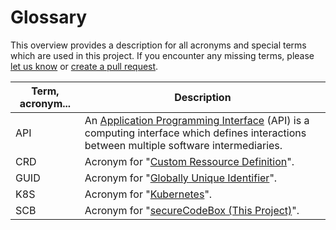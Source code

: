 <!--
SPDX-FileCopyrightText: 2020 iteratec GmbH

SPDX-License-Identifier: Apache-2.0
-->

# Glossary

This overview provides a description for all acronyms and special terms which are used in this project. If you encounter any missing terms, please [let us know](https://github.com/corona-warn-app/cwa-documentation/issues/new?labels=documentation%2C+bug&template=01_doc_issue.md) or [create a pull request](https://github.com/secureCodeBox/secureCodeBox/pulls).

| Term, acronym... | Description |
| --- | --- |
| API | An [Application Programming Interface](https://en.wikipedia.org/wiki/Application_programming_interface) (API) is a computing interface which defines interactions between multiple software intermediaries. |
| CRD | Acronym for "[Custom Ressource Definition](https://kubernetes.io/docs/concepts/extend-kubernetes/api-extension/custom-resources/)". |
| GUID | Acronym for "[Globally Unique Identifier](https://en.wikipedia.org/wiki/Universally_unique_identifier)". |
| K8S | Acronym for "[Kubernetes](https://kubernetes.io/docs/home/)". |
| SCB | Acronym for "[secureCodeBox (This Project)](https://www.secureCodeBox.io)". |


